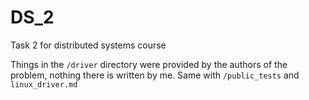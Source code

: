 # DS_2
Task 2 for distributed systems course 

Things in the `/driver` directory were provided by the authors of the problem, nothing there is written by me.
Same with `/public_tests` and `linux_driver.md`
